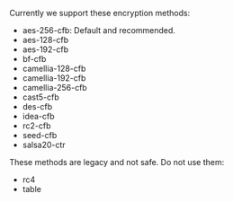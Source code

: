 Currently we support these encryption methods:
- aes-256-cfb: Default and recommended.
- aes-128-cfb
- aes-192-cfb
- bf-cfb
- camellia-128-cfb
- camellia-192-cfb
- camellia-256-cfb
- cast5-cfb
- des-cfb
- idea-cfb
- rc2-cfb
- seed-cfb
- salsa20-ctr

These methods are legacy and not safe. Do not use them:
- rc4
- table